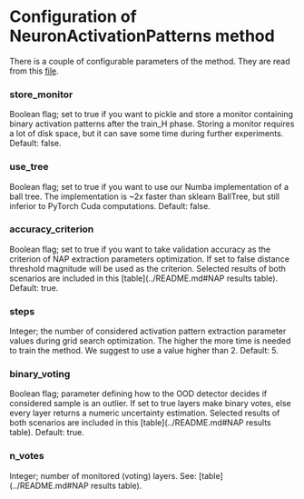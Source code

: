 # Configuration of NeuronActivationPatterns method

There is a couple of configurable parameters of the method. They are read from this [file](../methods/nap/cfg/strategies.json).

### store_monitor
Boolean flag; set to true if you want to pickle and store a monitor containing binary activation patterns after the train_H phase.
Storing a monitor requires a lot of disk space, but it can save some time during further experiments. Default: false.

### use_tree
Boolean flag; set to true if you want to use our Numba implementation of a ball tree. The implementation is ~2x faster than sklearn BallTree, but still inferior to PyTorch Cuda computations. Default: false.

### accuracy_criterion
Boolean flag; set to true if you want to take validation accuracy as the criterion of NAP extraction parameters optimization.
If set to false distance threshold magnitude will be used as the criterion. Selected results of both scenarios are included in this [table](../README.md#NAP results table).
Default: true.

### steps
Integer; the number of considered activation pattern extraction parameter values during grid search optimization. The higher the more time is needed to train the method. We suggest to use a value higher than 2. Default: 5.

### binary_voting
Boolean flag; parameter defining how to the OOD detector decides if considered sample is an outlier. If set to true layers make binary votes, else every layer returns a numeric uncertainty estimation. Selected results of both scenarios are included in this [table](../README.md#NAP results table).
Default: true. 

### n_votes
Integer; number of monitored (voting) layers. See: [table](../README.md#NAP results table).


